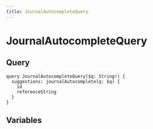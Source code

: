 ```yaml
---
title: JournalAutocompleteQuery
---
```


# JournalAutocompleteQuery

## Query

```gql
query JournalAutocompleteQuery($q: String!) {
  suggestions: journalAutocomplete(q: $q) {
    id
    referenceString
  }
}
```

## Variables

```json

```